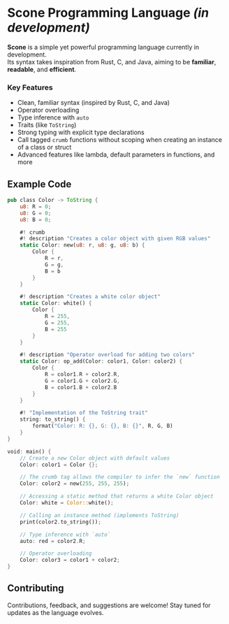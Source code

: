 # Scone Programming Language *(in development)*

**Scone** is a simple yet powerful programming language currently in development.  
Its syntax takes inspiration from Rust, C, and Java, aiming to be **familiar**, **readable**, and **efficient**.

### Key Features
- Clean, familiar syntax (inspired by Rust, C, and Java)
- Operator overloading
- Type inference with `auto`
- Traits (like `ToString`)
- Strong typing with explicit type declarations
- Call tagged `crumb` functions without scoping when creating an instance of a class or struct
- Advanced features like lambda, default parameters in functions, and more

## Example Code

```rust
pub class Color -> ToString {
    u8: R = 0;
    u8: G = 0;
    u8: B = 0;

    #! crumb
    #! description "Creates a color object with given RGB values"
    static Color: new(u8: r, u8: g, u8: b) {
        Color {
            R = r,
            G = g,
            B = b
        }
    }

    #! description "Creates a white color object"
    static Color: white() {
        Color {
            R = 255,
            G = 255,
            B = 255
        }
    }

    #! description "Operator overload for adding two colors" 
    static Color: op_add(Color: color1, Color: color2) {
        Color {
            R = color1.R + color2.R,
            G = color1.G + color2.G,
            B = color1.B + color2.B
        }
    }

    #! "Implementation of the ToString trait"
    string: to_string() {
        format("Color: R: {}, G: {}, B: {}", R, G, B)
    }
}

void: main() {
    // Create a new Color object with default values
    Color: color1 = Color {};

    // The crumb tag allows the compiler to infer the `new` function
    Color: color2 = new(255, 255, 255);

    // Accessing a static method that returns a white Color object
    Color: white = Color::white();

    // Calling an instance method (implements ToString)
    print(color2.to_string());

    // Type inference with `auto`
    auto: red = color2.R; 

    // Operator overloading
    Color: color3 = color1 + color2;
}

```

## Contributing

Contributions, feedback, and suggestions are welcome!
Stay tuned for updates as the language evolves.
